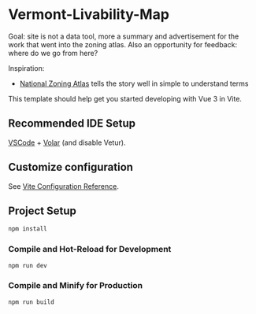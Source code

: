 # Vermont-Livability-Map

Goal: site is not a data tool, more a summary and advertisement for the work that went into the zoning atlas. Also an opportunity for feedback: where do we go from here?

Inspiration:
- [National Zoning Atlas](https://www.zoningatlas.org/) tells the story well in simple to understand terms


This template should help get you started developing with Vue 3 in Vite.

## Recommended IDE Setup

[VSCode](https://code.visualstudio.com/) + [Volar](https://marketplace.visualstudio.com/items?itemName=Vue.volar) (and disable Vetur).

## Customize configuration

See [Vite Configuration Reference](https://vite.dev/config/).

## Project Setup

```sh
npm install
```

### Compile and Hot-Reload for Development

```sh
npm run dev
```

### Compile and Minify for Production

```sh
npm run build
```
